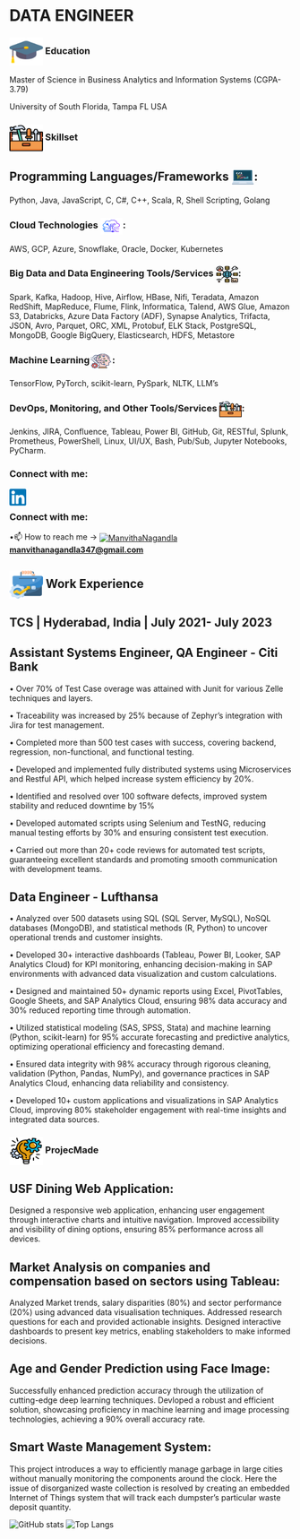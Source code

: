 # DATA ENGINEER

### <img align="center" src="assets/mortarboard.png" alt="ManvithaNagandla" height="50" width="60" /> Education
Master of Science in Business Analytics and Information Systems (CGPA-3.79) 

University of South Florida, Tampa FL USA

### <img align="center" src="assets/tool-box.png" alt="ManvithaNagandla" height="50" width="60" /> Skillset
## Programming Languages/Frameworks <img align="center" src="assets/programming.png" alt="ManvithaNagandla" height="30" width="40" />:
Python, Java, JavaScript, C, C#, C++, Scala, R, Shell Scripting, Golang

### Cloud Technologies <img align="center" src="assets/cloud.png" alt="ManvithaNagandla" height="30" width="40" />:
AWS, GCP, Azure, Snowflake, Oracle, Docker, Kubernetes

### Big Data and Data Engineering Tools/Services <img align="center" src="assets/big-data.png" alt="ManvithaNagandla" height="30" width="40" />:
Spark, Kafka, Hadoop, Hive, Airflow, HBase, Nifi, Teradata, Amazon RedShift, MapReduce, Flume, Flink, Informatica, Talend, AWS Glue, Amazon S3, Databricks, Azure Data Factory (ADF), Synapse Analytics, Trifacta, JSON, Avro, Parquet, ORC, XML, Protobuf, ELK Stack, PostgreSQL, MongoDB, Google BigQuery, Elasticsearch, HDFS, Metastore

### Machine Learning<img align="center" src="assets/machine-learning.png" alt="ManvithaNagandla" height="30" width="40" />:
TensorFlow, PyTorch, scikit-learn, PySpark, NLTK, LLM’s 

### DevOps, Monitoring, and Other Tools/Services <img align="center" src="assets/tool-box.png" alt="ManvithaNagandla" height="30" width="40" />:
Jenkins, JIRA, Confluence, Tableau, Power BI, GitHub, Git, RESTful, Splunk, Prometheus, PowerShell, Linux, UI/UX, Bash, Pub/Sub, Jupyter Notebooks, PyCharm.</strong></p>

<h3 align="left">Connect with me:</h3>
<a href="linkedin.com/in/manvitha-nagandla3501271ab/" target="_blank">
  <img align="left" alt="Arjun | LinkedIn" width="30px"  src="https://raw.githubusercontent.com/arjun-sudo/arjun-sudo/master/assets/linkedin.svg" />
</a>
<br/>
<h3 align="left">Connect with me:</h3>
&#x2022;📫 How to reach me -> <a href="mailto:manvithanagandla347@gmail.com"><img align="center" src="https://user-images.githubusercontent.com/56149197/218254506-dd38dc25-4dc9-4f24-be93-d05a7be9c3d6.png" alt="ManvithaNagandla" height="30" width="40" /><strong>manvithanagandla347@gmail.com</strong></a>

## <img align="center" src="assets/career.png" alt="ManvithaNagandla" height="50" width="60" /> Work Experience
## TCS | Hyderabad, India | July 2021- July 2023

## Assistant Systems Engineer, QA Engineer - Citi Bank
•	Over 70% of Test Case overage was attained with Junit for various Zelle techniques and layers.

•	Traceability was increased by 25% because of Zephyr’s integration with Jira for test management.

•	Completed more than 500 test cases with success, covering backend, regression, non-functional, and functional testing.

•	Developed and implemented fully distributed systems using Microservices and Restful API, which helped increase system efficiency by 20%.

•	Identified and resolved over 100 software defects, improved system stability and reduced downtime by 15%

•	Developed automated scripts using Selenium and TestNG, reducing manual testing efforts by 30% and ensuring consistent test execution.

•	Carried out more than 20+ code reviews for automated test scripts, guaranteeing excellent standards and promoting smooth communication with development teams.


## Data Engineer - Lufthansa
•	Analyzed over 500 datasets using SQL (SQL Server, MySQL), NoSQL databases (MongoDB), and statistical methods (R, Python) to uncover operational trends and customer insights.

•	Developed 30+ interactive dashboards (Tableau, Power BI, Looker, SAP Analytics Cloud) for KPI monitoring, enhancing decision-making in SAP environments with advanced data visualization and custom calculations.

•	Designed and maintained 50+ dynamic reports using Excel, PivotTables, Google Sheets, and SAP Analytics Cloud, ensuring 98% data accuracy and 30% reduced reporting time through automation.

•	Utilized statistical modeling (SAS, SPSS, Stata) and machine learning (Python, scikit-learn) for 95% accurate forecasting and predictive analytics, optimizing operational efficiency and forecasting demand.

•	Ensured data integrity with 98% accuracy through rigorous cleaning, validation (Python, Pandas, NumPy), and governance practices in SAP Analytics Cloud, enhancing data reliability and consistency.

•	Developed 10+ custom applications and visualizations in SAP Analytics Cloud, improving 80% stakeholder engagement with real-time insights and integrated data sources.




### <img align="center" src="assets/project-management.png" alt="ManvithaNagandla" height="50" width="60" /> ProjecMade 
## USF Dining Web Application:
Designed a responsive web application, enhancing user engagement through interactive charts and intuitive navigation. Improved accessibility and visibility of dining options, ensuring 85% performance across all devices.
## Market Analysis on companies and compensation based on sectors using Tableau:
Analyzed Market trends, salary disparities (80%) and sector performance (20%) using advanced data visualisation techniques.
Addressed research questions for each and provided actionable insights. Designed interactive dashboards to present key metrics, enabling stakeholders to make informed decisions.
## Age and Gender Prediction using Face Image:
Successfully enhanced prediction accuracy through the utilization of cutting-edge deep learning techniques.
Devloped a robust and efficient solution, showcasing proficiency in machine learning and image processing technologies, achieving a 90% overall accuracy rate.
## Smart Waste Management System:
This project introduces a way to efficiently manage garbage in large cities without manually monitoring the components around the clock. Here the issue of disorganized waste collection is resolved by creating an embedded Internet of Things system that will track each dumpster’s particular waste deposit quantity.



![GitHub stats](https://github-readme-stats.vercel.app/api?username=ManvithaNagandla&show_icons=true&theme=tokyonight)
![Top Langs](https://github-readme-stats.vercel.app/api/top-langs/?username=rohanreddy1&theme=tokyonight)
